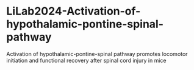 # LiLab2024-Activation-of-hypothalamic-pontine-spinal-pathway
Activation of hypothalamic-pontine-spinal pathway promotes locomotor initiation and functional recovery after spinal cord injury in mice

